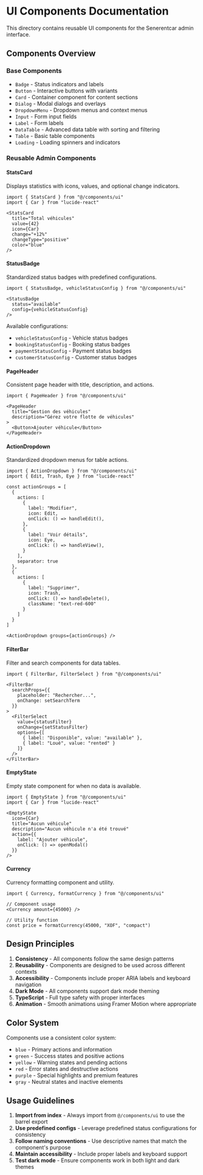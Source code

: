 # UI Components Documentation

This directory contains reusable UI components for the Senerentcar admin interface.

## Components Overview

### Base Components
- `Badge` - Status indicators and labels
- `Button` - Interactive buttons with variants
- `Card` - Container component for content sections
- `Dialog` - Modal dialogs and overlays
- `DropdownMenu` - Dropdown menus and context menus
- `Input` - Form input fields
- `Label` - Form labels
- `DataTable` - Advanced data table with sorting and filtering
- `Table` - Basic table components
- `Loading` - Loading spinners and indicators

### Reusable Admin Components

#### StatsCard
Displays statistics with icons, values, and optional change indicators.

```tsx
import { StatsCard } from "@/components/ui"
import { Car } from "lucide-react"

<StatsCard
  title="Total véhicules"
  value={42}
  icon={Car}
  change="+12%"
  changeType="positive"
  color="blue"
/>
```

#### StatusBadge
Standardized status badges with predefined configurations.

```tsx
import { StatusBadge, vehicleStatusConfig } from "@/components/ui"

<StatusBadge 
  status="available" 
  config={vehicleStatusConfig} 
/>
```

Available configurations:
- `vehicleStatusConfig` - Vehicle status badges
- `bookingStatusConfig` - Booking status badges  
- `paymentStatusConfig` - Payment status badges
- `customerStatusConfig` - Customer status badges

#### PageHeader
Consistent page header with title, description, and actions.

```tsx
import { PageHeader } from "@/components/ui"

<PageHeader 
  title="Gestion des véhicules"
  description="Gérez votre flotte de véhicules"
>
  <Button>Ajouter véhicule</Button>
</PageHeader>
```

#### ActionDropdown
Standardized dropdown menus for table actions.

```tsx
import { ActionDropdown } from "@/components/ui"
import { Edit, Trash, Eye } from "lucide-react"

const actionGroups = [
  {
    actions: [
      {
        label: "Modifier",
        icon: Edit,
        onClick: () => handleEdit(),
      },
      {
        label: "Voir détails", 
        icon: Eye,
        onClick: () => handleView(),
      }
    ],
    separator: true
  },
  {
    actions: [
      {
        label: "Supprimer",
        icon: Trash,
        onClick: () => handleDelete(),
        className: "text-red-600"
      }
    ]
  }
]

<ActionDropdown groups={actionGroups} />
```

#### FilterBar
Filter and search components for data tables.

```tsx
import { FilterBar, FilterSelect } from "@/components/ui"

<FilterBar
  searchProps={{
    placeholder: "Rechercher...",
    onChange: setSearchTerm
  }}
>
  <FilterSelect
    value={statusFilter}
    onChange={setStatusFilter}
    options={[
      { label: "Disponible", value: "available" },
      { label: "Loué", value: "rented" }
    ]}
  />
</FilterBar>
```

#### EmptyState
Empty state component for when no data is available.

```tsx
import { EmptyState } from "@/components/ui"
import { Car } from "lucide-react"

<EmptyState
  icon={Car}
  title="Aucun véhicule"
  description="Aucun véhicule n'a été trouvé"
  action={{
    label: "Ajouter véhicule",
    onClick: () => openModal()
  }}
/>
```

#### Currency
Currency formatting component and utility.

```tsx
import { Currency, formatCurrency } from "@/components/ui"

// Component usage
<Currency amount={45000} />

// Utility function
const price = formatCurrency(45000, "XOF", "compact")
```

## Design Principles

1. **Consistency** - All components follow the same design patterns
2. **Reusability** - Components are designed to be used across different contexts
3. **Accessibility** - Components include proper ARIA labels and keyboard navigation
4. **Dark Mode** - All components support dark mode theming
5. **TypeScript** - Full type safety with proper interfaces
6. **Animation** - Smooth animations using Framer Motion where appropriate

## Color System

Components use a consistent color system:
- `blue` - Primary actions and information
- `green` - Success states and positive actions
- `yellow` - Warning states and pending actions  
- `red` - Error states and destructive actions
- `purple` - Special highlights and premium features
- `gray` - Neutral states and inactive elements

## Usage Guidelines

1. **Import from index** - Always import from `@/components/ui` to use the barrel export
2. **Use predefined configs** - Leverage predefined status configurations for consistency
3. **Follow naming conventions** - Use descriptive names that match the component's purpose
4. **Maintain accessibility** - Include proper labels and keyboard support
5. **Test dark mode** - Ensure components work in both light and dark themes